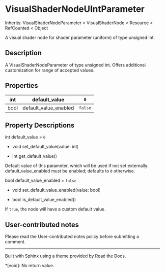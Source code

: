 # VisualShaderNodeUIntParameter

Inherits: VisualShaderNodeParameter < VisualShaderNode < Resource < RefCounted
< Object

A visual shader node for shader parameter (uniform) of type unsigned int.

## Description

A VisualShaderNodeParameter of type unsigned int. Offers additional
customization for range of accepted values.

## Properties

int | default_value | `0`  
---|---|---  
bool | default_value_enabled | `false`  
  
## Property Descriptions

int default_value = `0`

  * void set_default_value(value: int)

  * int get_default_value()

Default value of this parameter, which will be used if not set externally.
default_value_enabled must be enabled; defaults to `0` otherwise.

bool default_value_enabled = `false`

  * void set_default_value_enabled(value: bool)

  * bool is_default_value_enabled()

If `true`, the node will have a custom default value.

## User-contributed notes

Please read the User-contributed notes policy before submitting a comment.

* * *

Built with Sphinx using a theme provided by Read the Docs.

  *[void]: No return value.

